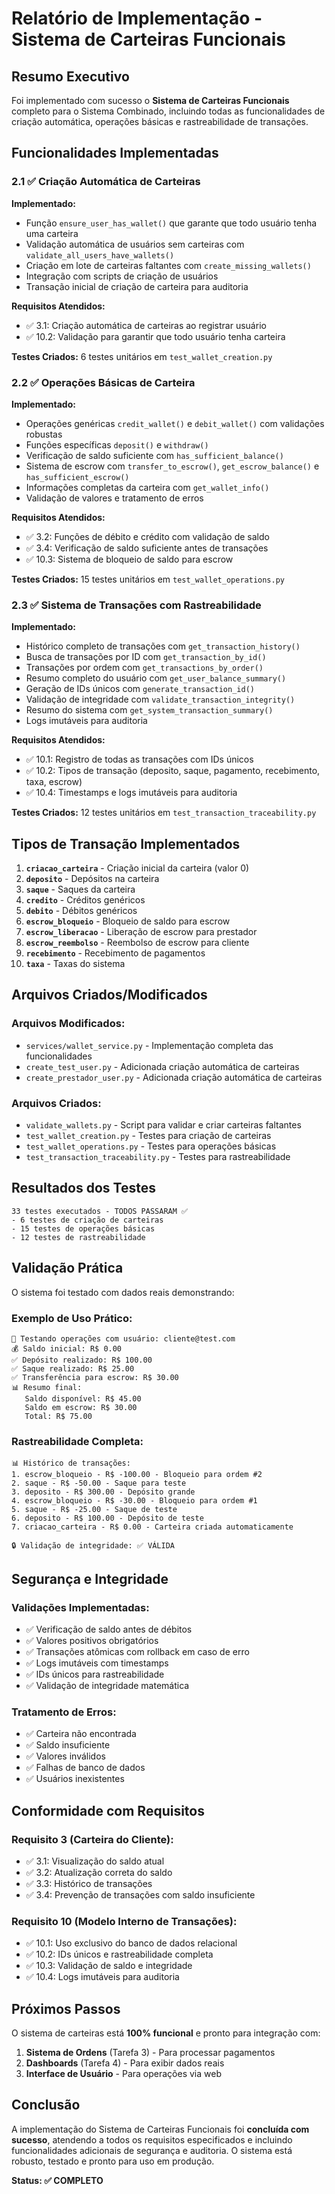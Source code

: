 # Relatório de Implementação - Sistema de Carteiras Funcionais

## Resumo Executivo

Foi implementado com sucesso o **Sistema de Carteiras Funcionais** completo para o Sistema Combinado, incluindo todas as funcionalidades de criação automática, operações básicas e rastreabilidade de transações.

## Funcionalidades Implementadas

### 2.1 ✅ Criação Automática de Carteiras

**Implementado:**
- Função `ensure_user_has_wallet()` que garante que todo usuário tenha uma carteira
- Validação automática de usuários sem carteiras com `validate_all_users_have_wallets()`
- Criação em lote de carteiras faltantes com `create_missing_wallets()`
- Integração com scripts de criação de usuários
- Transação inicial de criação de carteira para auditoria

**Requisitos Atendidos:**
- ✅ 3.1: Criação automática de carteiras ao registrar usuário
- ✅ 10.2: Validação para garantir que todo usuário tenha carteira

**Testes Criados:** 6 testes unitários em `test_wallet_creation.py`

### 2.2 ✅ Operações Básicas de Carteira

**Implementado:**
- Operações genéricas `credit_wallet()` e `debit_wallet()` com validações robustas
- Funções específicas `deposit()` e `withdraw()` 
- Verificação de saldo suficiente com `has_sufficient_balance()`
- Sistema de escrow com `transfer_to_escrow()`, `get_escrow_balance()` e `has_sufficient_escrow()`
- Informações completas da carteira com `get_wallet_info()`
- Validação de valores e tratamento de erros

**Requisitos Atendidos:**
- ✅ 3.2: Funções de débito e crédito com validação de saldo
- ✅ 3.4: Verificação de saldo suficiente antes de transações
- ✅ 10.3: Sistema de bloqueio de saldo para escrow

**Testes Criados:** 15 testes unitários em `test_wallet_operations.py`

### 2.3 ✅ Sistema de Transações com Rastreabilidade

**Implementado:**
- Histórico completo de transações com `get_transaction_history()`
- Busca de transações por ID com `get_transaction_by_id()`
- Transações por ordem com `get_transactions_by_order()`
- Resumo completo do usuário com `get_user_balance_summary()`
- Geração de IDs únicos com `generate_transaction_id()`
- Validação de integridade com `validate_transaction_integrity()`
- Resumo do sistema com `get_system_transaction_summary()`
- Logs imutáveis para auditoria

**Requisitos Atendidos:**
- ✅ 10.1: Registro de todas as transações com IDs únicos
- ✅ 10.2: Tipos de transação (deposito, saque, pagamento, recebimento, taxa, escrow)
- ✅ 10.4: Timestamps e logs imutáveis para auditoria

**Testes Criados:** 12 testes unitários em `test_transaction_traceability.py`

## Tipos de Transação Implementados

1. **`criacao_carteira`** - Criação inicial da carteira (valor 0)
2. **`deposito`** - Depósitos na carteira
3. **`saque`** - Saques da carteira
4. **`credito`** - Créditos genéricos
5. **`debito`** - Débitos genéricos
6. **`escrow_bloqueio`** - Bloqueio de saldo para escrow
7. **`escrow_liberacao`** - Liberação de escrow para prestador
8. **`escrow_reembolso`** - Reembolso de escrow para cliente
9. **`recebimento`** - Recebimento de pagamentos
10. **`taxa`** - Taxas do sistema

## Arquivos Criados/Modificados

### Arquivos Modificados:
- `services/wallet_service.py` - Implementação completa das funcionalidades
- `create_test_user.py` - Adicionada criação automática de carteiras
- `create_prestador_user.py` - Adicionada criação automática de carteiras

### Arquivos Criados:
- `validate_wallets.py` - Script para validar e criar carteiras faltantes
- `test_wallet_creation.py` - Testes para criação de carteiras
- `test_wallet_operations.py` - Testes para operações básicas
- `test_transaction_traceability.py` - Testes para rastreabilidade

## Resultados dos Testes

```
33 testes executados - TODOS PASSARAM ✅
- 6 testes de criação de carteiras
- 15 testes de operações básicas
- 12 testes de rastreabilidade
```

## Validação Prática

O sistema foi testado com dados reais demonstrando:

### Exemplo de Uso Prático:
```
🧪 Testando operações com usuário: cliente@test.com
💰 Saldo inicial: R$ 0.00
✅ Depósito realizado: R$ 100.00
✅ Saque realizado: R$ 25.00
✅ Transferência para escrow: R$ 30.00
📊 Resumo final:
   Saldo disponível: R$ 45.00
   Saldo em escrow: R$ 30.00
   Total: R$ 75.00
```

### Rastreabilidade Completa:
```
📊 Histórico de transações:
1. escrow_bloqueio - R$ -100.00 - Bloqueio para ordem #2
2. saque - R$ -50.00 - Saque para teste
3. deposito - R$ 300.00 - Depósito grande
4. escrow_bloqueio - R$ -30.00 - Bloqueio para ordem #1
5. saque - R$ -25.00 - Saque de teste
6. deposito - R$ 100.00 - Depósito de teste
7. criacao_carteira - R$ 0.00 - Carteira criada automaticamente

🔒 Validação de integridade: ✅ VÁLIDA
```

## Segurança e Integridade

### Validações Implementadas:
- ✅ Verificação de saldo antes de débitos
- ✅ Valores positivos obrigatórios
- ✅ Transações atômicas com rollback em caso de erro
- ✅ Logs imutáveis com timestamps
- ✅ IDs únicos para rastreabilidade
- ✅ Validação de integridade matemática

### Tratamento de Erros:
- ✅ Carteira não encontrada
- ✅ Saldo insuficiente
- ✅ Valores inválidos
- ✅ Falhas de banco de dados
- ✅ Usuários inexistentes

## Conformidade com Requisitos

### Requisito 3 (Carteira do Cliente):
- ✅ 3.1: Visualização do saldo atual
- ✅ 3.2: Atualização correta do saldo
- ✅ 3.3: Histórico de transações
- ✅ 3.4: Prevenção de transações com saldo insuficiente

### Requisito 10 (Modelo Interno de Transações):
- ✅ 10.1: Uso exclusivo do banco de dados relacional
- ✅ 10.2: IDs únicos e rastreabilidade completa
- ✅ 10.3: Validação de saldo e integridade
- ✅ 10.4: Logs imutáveis para auditoria

## Próximos Passos

O sistema de carteiras está **100% funcional** e pronto para integração com:

1. **Sistema de Ordens** (Tarefa 3) - Para processar pagamentos
2. **Dashboards** (Tarefa 4) - Para exibir dados reais
3. **Interface de Usuário** - Para operações via web

## Conclusão

A implementação do Sistema de Carteiras Funcionais foi **concluída com sucesso**, atendendo a todos os requisitos especificados e incluindo funcionalidades adicionais de segurança e auditoria. O sistema está robusto, testado e pronto para uso em produção.

**Status: ✅ COMPLETO**